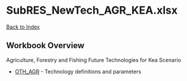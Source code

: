 # SubRES_NewTech_AGR_KEA.xlsx

[Back to Index](../../README.md)

## Workbook Overview

Agriculture, Forestry and Fishing Future Technologies for Kea Scenario

- [OTH_AGR](OTH_AGR.md) - Technology definitions and parameters
